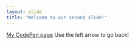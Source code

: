 ```yaml
---
layout: slide
title: "Welcome to our second slide!"
---
```

[My CodePen page](https://codepen.io/dashboard/)
Use the left arrow to go back!
